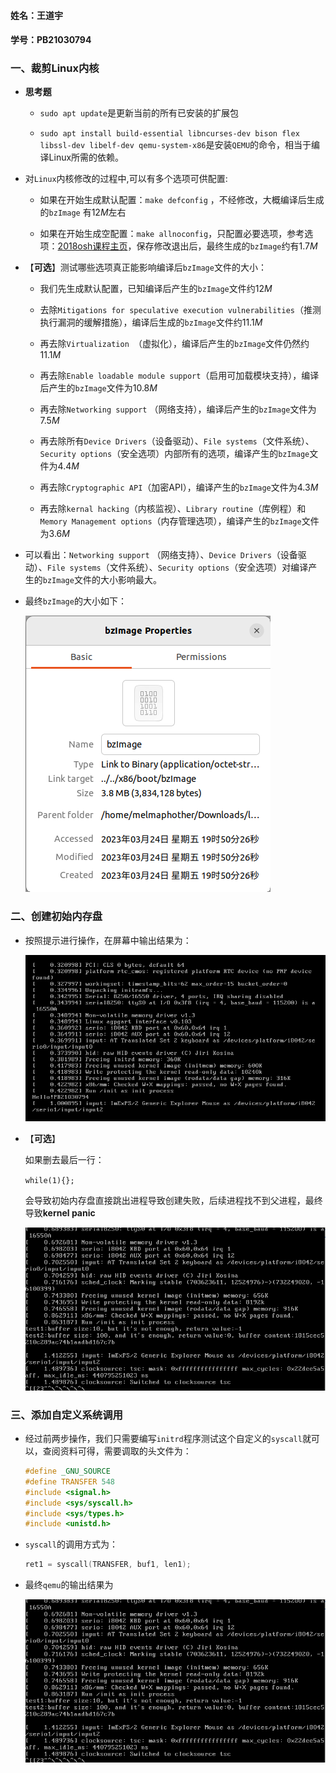 #### 姓名：王道宇

#### 学号：PB21030794

### 一、裁剪Linux内核

- **思考题**
  
  - `sudo apt update`是更新当前的所有已安装的扩展包
  
  - `sudo apt install build-essential libncurses-dev bison flex libssl-dev libelf-dev qemu-system-x86`是安装`QEMU`的命令，相当于编译Linux所需的依赖。

- 对`Linux`内核修改的过程中,可以有多个选项可供配置:
  
  - 如果在开始生成默认配置：`make defconfig` ，不经修改，大概编译后生成的`bzImage` 有$12M$左右
  
  - 如果在开始生成空配置：`make allnoconfig`，只配置必要选项，参考选项：[2018osh课程主页](https://osh-2018.github.io/2/kernel/)，保存修改退出后，最终生成的`bzImage`约有$1.7M$

- 【**可选**】测试哪些选项真正能影响编译后`bzImage`文件的大小：
  
  - 我们先生成默认配置，已知编译后产生的`bzImage`文件约$12M$
  
  - 去除`Mitigations for speculative execution vulnerabilities`（推测执行漏洞的缓解措施），编译后生成的`bzImage`文件约$11.1M$
  
  - 再去除`Virtualization `（虚拟化），编译后产生的`bzImage`文件仍然约$11.1M$
  
  - 再去除`Enable loadable module support`（启用可加载模块支持），编译后产生的`bzImage`文件为$10.8M$
  
  - 再去除`Networking support` （网络支持），编译后产生的`bzImage`文件为$7.5M$
  
  - 再去除所有`Device Drivers`（设备驱动）、`File systems`（文件系统）、`Security options`（安全选项）内部所有的选项，编译产生的`bzImage`文件为$4.4M$
  
  - 再去除`Cryptographic API`（加密API），编译产生的`bzImage`文件为$4.3M$
  
  - 再去除`kernal hacking`（内核监视）、`Library routine`（库例程）和`Memory Management options`（内存管理选项），编译产生的`bzImage`文件为$3.6M$

- 可以看出：`Networking support` （网络支持）、`Device Drivers`（设备驱动）、`File systems`（文件系统）、`Security options`（安全选项）对编译产生的`bzImage`文件的大小影响最大。

- 最终`bzImage`的大小如下：
  
  ![](https://github.com/Melmaphother/osh-2023-labs/blob/main/lab1/pic/%E6%9C%80%E7%BB%88bzImage.png)

### 二、创建初始内存盘

- 按照提示进行操作，在屏幕中输出结果为：
  
  ![](https://github.com/Melmaphother/osh-2023-labs/blob/main/lab1/pic/%E6%9C%80%E7%BB%88%E8%BE%93%E5%87%BA%E5%AD%A6%E5%8F%B7.png)

- 【**可选**】
  
  如果删去最后一行：
  
  `while(1){};`
  
  会导致初始内存盘直接跳出进程导致创建失败，后续进程找不到父进程，最终导致**kernel panic**
  
  ![](https://github.com/Melmaphother/osh-2023-labs/blob/main/lab1/pic/%E6%9C%80%E7%BB%88%E8%BE%93%E5%87%BA%E5%AD%97%E7%AC%A6%E4%B8%B2.png)

### 三、添加自定义系统调用

- 经过前两步操作，我们只需要编写`initrd`程序测试这个自定义的`syscall`就可以，查阅资料可得，需要调取的头文件为：
  
  ```cpp
  #define _GNU_SOURCE
  #define TRANSFER 548
  #include <signal.h>
  #include <sys/syscall.h>
  #include <sys/types.h>
  #include <unistd.h>
  ```

- `syscall`的调用方式为：
  
  ```cpp
  ret1 = syscall(TRANSFER, buf1, len1);
  ```

- 最终`qemu`的输出结果为
  
  ![](https://github.com/Melmaphother/osh-2023-labs/blob/main/lab1/pic/%E6%9C%80%E7%BB%88%E8%BE%93%E5%87%BA%E5%AD%97%E7%AC%A6%E4%B8%B2.png)
